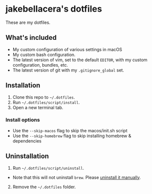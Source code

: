 # jakebellacera's dotfiles

These are my dotfiles.

## What's included

* My custom configuration of various settings in macOS
* My custom bash configuration.
* The latest version of vim, set to the default `EDITOR`, with my custom configuration, bundles, etc.
* The latest version of git with my `.gitignore_global` set.

## Installation

1. Clone this repo to `~/.dotfiles`.
2. Run `~/.dotfiles/script/install`.
3. Open a new terminal tab.

### Install options

* Use the `--skip-macos` flag to skip the macos/init.sh script
* Use the `--skip-homebrew` flag to skip installing homebrew & dependencies

## Uninstallation

1. Run `~/.dotfiles/script/uninstall`.
  * Note that this will not uninstall `brew`. Please [uninstall it manually][homebrew-uninstall].
2. Remove the `~/.dotfiles` folder.

[homebrew-uninstall]: https://github.com/Homebrew/brew/blob/master/share/doc/homebrew/FAQ.md#how-do-i-uninstall-homebrew
